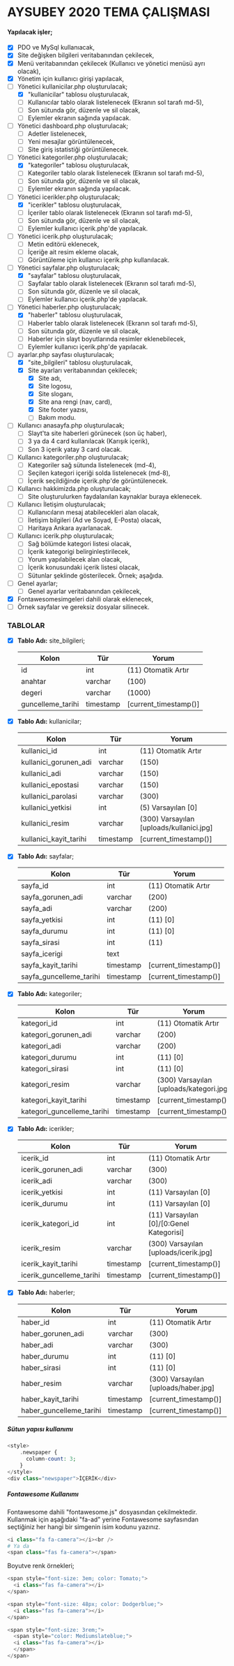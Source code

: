 # AYSUBEY 2020 TEMA ÇALIŞMASI

#### Yapılacak işler;

- [X] PDO ve MySql kullanıacak,
- [X] Site değişken bilgileri veritabanından çekilecek,
- [X] Menü veritabanından çekilecek (Kullanıcı ve yönetici menüsü ayrı olacak),
- [X] Yönetim için kullanıcı girişi yapılacak,
- [ ] Yönetici kullanicilar.php oluşturulacak;
	- [X] "kullanicilar" tablosu oluşturulacak,
	- [ ] Kullanıcılar tablo olarak listelenecek (Ekranın sol tarafı md-5),
	- [ ] Son sütunda gör, düzenle ve sil olacak,
	- [ ] Eylemler ekranın sağında yapılacak.
- [ ] Yönetici dashboard.php oluşturulacak;
	- [ ] Adetler listelenecek,
	- [ ] Yeni mesajlar görüntülenecek,
	- [ ] Site giriş istatistiği görüntülenecek.
- [ ] Yönetici kategoriler.php oluşturulacak;
	- [X] "kategoriler" tablosu oluşturulacak,
	- [ ] Kategoriler tablo olarak listelenecek (Ekranın sol tarafı md-5),
	- [ ] Son sütunda gör, düzenle ve sil olacak,
	- [ ] Eylemler ekranın sağında yapılacak.
- [ ] Yönetici icerikler.php oluşturulacak;
	- [X] "icerikler" tablosu oluşturulacak,
	- [ ] İçeriler tablo olarak listelenecek (Ekranın sol tarafı md-5),
	- [ ] Son sütunda gör, düzenle ve sil olacak,
	- [ ] Eylemler kullanıcı içerik.php'de yapılacak.
- [ ] Yönetici icerik.php oluşturulacak;
	- [ ] Metin editörü eklenecek,
	- [ ] İçeriğe ait resim ekleme olacak,
	- [ ] Görüntüleme için kullanıcı içerik.php kullanılacak.
- [ ] Yönetici sayfalar.php oluşturulacak;
	- [X] "sayfalar" tablosu oluşturulacak,
	- [ ] Sayfalar tablo olarak listelenecek (Ekranın sol tarafı md-5),
	- [ ] Son sütunda gör, düzenle ve sil olacak,
	- [ ] Eylemler kullanıcı içerik.php'de yapılacak.
- [ ] Yönetici haberler.php oluşturulacak;
	- [X] "haberler" tablosu oluşturulacak,
	- [ ] Haberler tablo olarak listelenecek (Ekranın sol tarafı md-5),
	- [ ] Son sütunda gör, düzenle ve sil olacak,
	- [ ] Haberler için slayt boyutlarında resimler eklenebilecek,
	- [ ] Eylemler kullanıcı içerik.php'de yapılacak.
- [ ] ayarlar.php sayfası oluşturulacak;
	- [X] "site_bilgileri" tablosu oluşturulacak,
	- [X] Site ayarları veritabanından çekilecek;
		- [X] Site adı,
		- [X] Site logosu,
		- [X] Site sloganı,
		- [X] Site ana rengi (nav, card),
		- [X] Site footer yazısı,
		- [ ] Bakım modu.
- [ ] Kullanıcı anasayfa.php oluşturulacak;
	- [ ] Slayt'ta site haberleri görünecek (son üç haber),
	- [ ] 3 ya da 4 card kullanılacak (Karışık içerik),
	- [ ] Son 3 içerik yatay 3 card olacak.
- [ ] Kullanıcı kategoriler.php oluşturulacak;
	- [ ] Kategoriler sağ sütunda listelenecek (md-4),
	- [ ] Seçilen kategori içeriği solda listelenecek (md-8),
	- [ ] İçerik seçildiğinde içerik.php'de görüntülenecek.
- [ ] Kullanıcı hakkimizda.php oluşturulacak;
	- [ ] Site oluşturulurken faydalanılan kaynaklar buraya eklenecek.
- [ ] Kullanıcı İletişim oluşturulacak;
	- [ ] Kullanıcıların mesaj atabilecekleri alan olacak,
	- [ ] İletişim bilgileri (Ad ve Soyad, E-Posta) olacak,
	- [ ] Haritaya Ankara ayarlanacak.
- [ ] Kullanıcı icerik.php oluşturulacak;
	- [ ] Sağ bölümde kategori listesi olacak,
	- [ ] İçerik kategorigi belirginleştirilecek,
	- [ ] Yorum yapılabilecek alan olacak,
	- [ ] İçerik konusundaki içerik listesi olacak,
	- [ ] Sütunlar şeklinde gösterilecek. Örnek; aşağıda.
- [ ] Genel ayarlar;
	- [ ] Genel ayarlar veritabanından çekilecek,
- [X] Fontawesomesimgeleri dahili olarak eklenecek,
- [ ] Örnek sayfalar ve gereksiz dosyalar silinecek.

### TABLOLAR

- [X] **Tablo Adı:** site_bilgileri;

	| Kolon | Tür | Yorum |
	|--- | --- | --- |
	| id                | int | (11) Otomatik Artır |
	| anahtar           | varchar | (100) |
	| degeri            | varchar | (1000) |
	| guncelleme_tarihi | timestamp | [current_timestamp()] |

- [X] **Tablo Adı:** kullanicilar;

	| Kolon | Tür | Yorum |
	|--- | --- | --- |
	| kullanici_id           | int | (11) Otomatik Artır |
	| kullanici_gorunen_adi  | varchar | (150) |
	| kullanici_adi          | varchar | (150) |
	| kullanici_epostasi     | varchar | (150) |
	| kullanici_parolasi     | varchar | (300) |
	| kullanici_yetkisi      | int | (5) Varsayılan [0] |
	| kullanici_resim        | varchar | (300) Varsayılan [uploads/kullanici.jpg] |
	| kullanici_kayit_tarihi | timestamp | [current_timestamp()] |

- [X] **Tablo Adı:** sayfalar;

	| Kolon | Tür | Yorum |
	|--- | --- | --- |
	| sayfa_id                | int | (11) Otomatik Artır |
	| sayfa_gorunen_adi       | varchar | (200) |
	| sayfa_adi               | varchar | (200) |
	| sayfa_yetkisi           | int | (11) [0] |
	| sayfa_durumu            | int | (11) [0] |
	| sayfa_sirasi            | int | (11) |
	| sayfa_icerigi	          | text | |
	| sayfa_kayit_tarihi      | timestamp | [current_timestamp()] |
	| sayfa_guncelleme_tarihi | timestamp | [current_timestamp()] |

- [X] **Tablo Adı:** kategoriler;

	| Kolon | Tür | Yorum |
	|--- | --- | --- |
	| kategori_id                | int | (11) Otomatik Artır |
	| kategori_gorunen_adi       | varchar | (200) |
	| kategori_adi               | varchar | (200) |
	| kategori_durumu            | int | (11) [0] |
	| kategori_sirasi            | int | (11) [0] |
	| kategori_resim             | varchar | (300) Varsayılan [uploads/kategori.jpg] |
	| kategori_kayit_tarihi      | timestamp | [current_timestamp()] |
	| kategori_guncelleme_tarihi | timestamp | [current_timestamp()] |

- [X] **Tablo Adı:** icerikler;

	| Kolon | Tür | Yorum |
	|--- | --- | --- |
	| icerik_id                | int | (11) Otomatik Artır |
	| icerik_gorunen_adi       | varchar | (300) |
	| icerik_adi               | varchar | (300) |
	| icerik_yetkisi           | int | (11) Varsayılan [0] |
	| icerik_durumu            | int | (11) Varsayılan [0] |
	| icerik_kategori_id       | int | (11) Varsayılan [0]/[0:Genel Kategorisi] |
	| icerik_resim      			 | varchar | (300) Varsayılan [uploads/icerik.jpg] |
	| icerik_kayit_tarihi      | timestamp | [current_timestamp()] |
	| icerik_guncelleme_tarihi | timestamp | [current_timestamp()] |

- [X] **Tablo Adı:** haberler;

	| Kolon | Tür | Yorum |
	|--- | --- | --- |
	| haber_id                | int | (11) Otomatik Artır |
	| haber_gorunen_adi       | varchar | (300) |
	| haber_adi               | varchar | (300) |
	| haber_durumu            | int | (11) [0] |
	| haber_sirasi            | int | (11) [0] |
	| haber_resim             | varchar | (300) Varsayılan [uploads/haber.jpg] |
	| haber_kayit_tarihi      | timestamp | [current_timestamp()] |
	| haber_guncelleme_tarihi | timestamp | [current_timestamp()] |

##### Sütun yapısı kullanımı

```php
<style> 
	.newspaper {
	  column-count: 3;
	}
</style>
<div class="newspaper">İÇERİK</div>
```

##### Fontawesome Kullanımı

Fontawesome dahili "fontawesome.js" dosyasından çekilmektedir. Kullanmak için aşağıdaki "fa-ad" yerine Fontawesome sayfasından seçtiğiniz her hangi bir simgenin isim kodunu yazınız. 

```php
<i class="fa fa-camera"></i><br />
# Ya da
<span class="fas fa-camera"></span>
```

Boyutve renk örnekleri;

```php 
<span style="font-size: 3em; color: Tomato;">
  <i class="fas fa-camera"></i>
</span>

<span style="font-size: 48px; color: Dodgerblue;">
  <i class="fas fa-camera"></i>
</span>

<span style="font-size: 3rem;">
  <span style="color: Mediumslateblue;">
  <i class="fas fa-camera"></i>
  </span>
</span>
```
